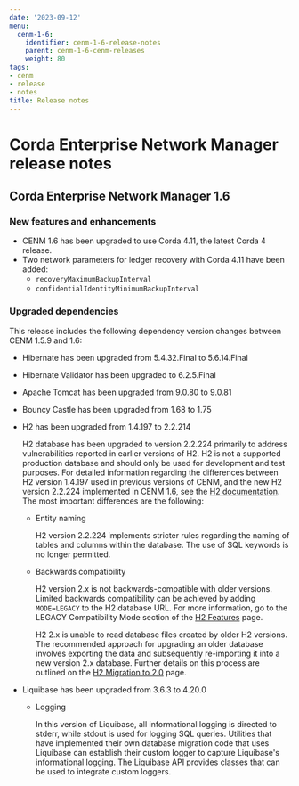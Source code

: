 ```yaml
---
date: '2023-09-12'
menu:
  cenm-1-6:
    identifier: cenm-1-6-release-notes
    parent: cenm-1-6-cenm-releases
    weight: 80
tags:
- cenm
- release
- notes
title: Release notes
---
```


# Corda Enterprise Network Manager release notes

## Corda Enterprise Network Manager 1.6

### New features and enhancements

* CENM 1.6 has been upgraded to use Corda 4.11, the latest Corda 4 release.
* Two network parameters for ledger recovery with Corda 4.11 have been added:
  * `recoveryMaximumBackupInterval`
  * `confidentialIdentityMinimumBackupInterval`

### Upgraded dependencies

This release includes the following dependency version changes between CENM 1.5.9 and 1.6:
* Hibernate has been upgraded from 5.4.32.Final to 5.6.14.Final
* Hibernate Validator has been upgraded to 6.2.5.Final
* Apache Tomcat has been upgraded from 9.0.80 to 9.0.81
* Bouncy Castle has been upgraded from 1.68 to 1.75
* H2 has been upgraded from 1.4.197 to 2.2.214

  H2 database has been upgraded to version 2.2.224 primarily to address vulnerabilities reported in earlier versions of H2.
  H2 is not a supported production database and should only be used for development and test purposes. For detailed information
  regarding the differences between H2 version 1.4.197 used in previous versions of CENM, and the new H2 version 2.2.224 implemented in CENM 1.6,
  see the [H2 documentation](https://www.h2database.com/html/main.html). The most important differences are the following:

  * Entity naming

     H2 version 2.2.224 implements stricter rules regarding the naming of tables and columns within the database.
    The use of SQL keywords is no longer permitted.

  * Backwards compatibility

    H2 version 2.x is not backwards-compatible with older versions. Limited backwards compatibility can be achieved by adding
    `MODE=LEGACY` to the H2 database URL. For more information, go to the LEGACY Compatibility Mode section
    of the [H2 Features](https://www.h2database.com/html/features.html) page.

    H2 2.x is unable to read database files created by older H2 versions. The recommended approach for upgrading an older database
    involves exporting the data and subsequently re-importing it into a new version 2.x database. Further details on this
    process are outlined on the [H2 Migration to 2.0](https://www.h2database.com/html/migration-to-v2.html) page.

* Liquibase has been upgraded from 3.6.3 to 4.20.0

  * Logging

    In this version of Liquibase, all informational logging is directed to stderr, while stdout is used for logging SQL queries.
    Utilities that have implemented their own database migration code that uses Liquibase can establish their custom logger
    to capture Liquibase's informational logging. The Liquibase API provides classes that can be used to integrate custom loggers.
